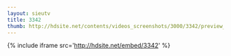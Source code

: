 ```yaml
---
layout: sieutv
title: 3342
thumb: http://hdsite.net/contents/videos_screenshots/3000/3342/preview_360p.mp4.jpg
---
```

{% include iframe src='http://hdsite.net/embed/3342' %}
 
